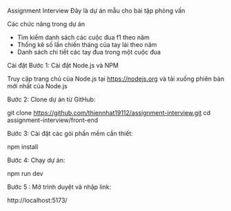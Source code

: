 Assignment Interview
Đây là dự án mẫu cho bài tập phỏng vấn

Các chức năng trong dự án

- Tìm kiếm danh sách các cuộc đua f1 theo năm
- Thống kê số lần chiến tháng của tay lái theo năm
- Danh sách chi tiết các tay đua trong một cuộc đua

Cài đặt
Bước 1: Cài đặt Node.js và NPM

Truy cập trang chủ của Node.js tại https://nodejs.org và tải xuống phiên bản mới nhất của Node.js

Bước 2: Clone dự án từ GitHub:

git clone https://github.com/thiennhat19112/assignment-interview.git
cd assignment-interview/front-end

Bước 3: Cài đặt các gói phần mềm cần thiết:

npm install

Bước 4: Chạy dự án:

npm run dev

Bước 5 : Mở trình duyệt và nhập link:

http://localhost:5173/
